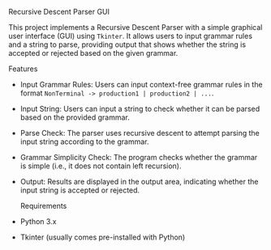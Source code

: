  Recursive Descent Parser GUI

 This project implements a Recursive Descent Parser with a simple graphical user interface (GUI) using `Tkinter`. It allows users to input grammar rules and a 
 string to parse, providing output that shows whether the string is accepted or rejected based on the given grammar.

  Features

- Input Grammar Rules: Users can input context-free grammar rules in the format `NonTerminal -> production1 | production2 | ...`.
- Input String: Users can input a string to check whether it can be parsed based on the provided grammar.
- Parse Check: The parser uses recursive descent to attempt parsing the input string according to the grammar.
- Grammar Simplicity Check: The program checks whether the grammar is simple (i.e., it does not contain left recursion).
- Output: Results are displayed in the output area, indicating whether the input string is accepted or rejected.

  Requirements

- Python 3.x
- Tkinter (usually comes pre-installed with Python)
  

